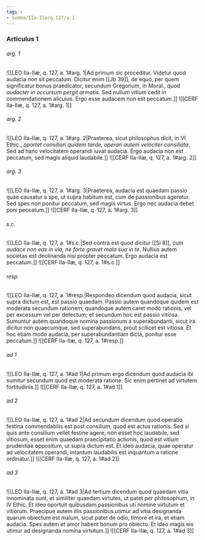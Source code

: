 ```yaml
---
tags : 
- Summa/IIa-IIæ/q.127/a.1
---
```


### Articulus 1

###### arg. 1
![[LEO IIa-IIæ, q. 127, a. 1#arg. 1|Ad primum sic proceditur. Videtur quod audacia non sit peccatum. Dicitur enim [[Jb 39]], de equo, per quem significatur bonus praedicator, secundum Gregorium, in Moral., quod *audacter in occursum pergit armatis*. Sed nullum vitium cedit in commendationem alicuius. Ergo esse audacem non est peccatum.]]
![[CERF IIa-IIæ, q. 127, a. 1#arg. 1]]

###### arg. 2
![[LEO IIa-IIæ, q. 127, a. 1#arg. 2|Praeterea, sicut philosophus dicit, in VI Ethic., *oportet consiliari quidem tarde, operari autem velociter consiliata*. Sed ad hanc velocitatem operandi iuvat audacia. Ergo audacia non est peccatum, sed magis aliquid laudabile.]]
![[CERF IIa-IIæ, q. 127, a. 1#arg. 2]]

###### arg. 3
![[LEO IIa-IIæ, q. 127, a. 1#arg. 3|Praeterea, audacia est quaedam passio quae causatur a spe, ut supra habitum est, cum de passionibus ageretur. Sed spes non ponitur peccatum, sed magis virtus. Ergo nec audacia debet poni peccatum.]]
![[CERF IIa-IIæ, q. 127, a. 1#arg. 3]]

###### s.c.
![[LEO IIa-IIæ, q. 127, a. 1#s.c.|Sed contra est quod dicitur [[Si 8]], *cum audace non eas in via, ne forte gravet mala sua in te*. Nullius autem societas est declinanda nisi propter peccatum. Ergo audacia est peccatum.]]
![[CERF IIa-IIæ, q. 127, a. 1#s.c.]]

###### resp.
![[LEO IIa-IIæ, q. 127, a. 1#resp.|Respondeo dicendum quod audacia, sicut supra dictum est, est passio quaedam. Passio autem quandoque quidem est moderata secundum rationem, quandoque autem caret modo rationis, vel per excessum vel per defectum; et secundum hoc est passio vitiosa. Sumuntur autem quandoque nomina passionum a superabundanti, sicut ira dicitur non quaecumque, sed superabundans, prout scilicet est vitiosa. Et hoc etiam modo audacia, per superabundantiam dicta, ponitur esse peccatum.]]
![[CERF IIa-IIæ, q. 127, a. 1#resp.]]

###### ad 1
![[LEO IIa-IIæ, q. 127, a. 1#ad 1|Ad primum ergo dicendum quod audacia ibi sumitur secundum quod est moderata ratione. Sic enim pertinet ad virtutem fortitudinis.]]
![[CERF IIa-IIæ, q. 127, a. 1#ad 1]]

###### ad 2
![[LEO IIa-IIæ, q. 127, a. 1#ad 2|Ad secundum dicendum quod operatio festina commendabilis est post consilium, quod est actus rationis. Sed si quis ante consilium vellet festine agere, non esset hoc laudabile, sed vitiosum, esset enim quaedam praecipitatio actionis, quod est vitium prudentiae oppositum, ut supra dictum est. Et ideo audacia, quae operatur ad velocitatem operandi, intantum laudabilis est inquantum a ratione ordinatur.]]
![[CERF IIa-IIæ, q. 127, a. 1#ad 2]]

###### ad 3
![[LEO IIa-IIæ, q. 127, a. 1#ad 3|Ad tertium dicendum quod quaedam vitia innominata sunt, et similiter quaedam virtutes, ut patet per philosophum, in IV Ethic. Et ideo oportuit quibusdam passionibus uti nomine virtutum et vitiorum. Praecipue autem illis passionibus utimur ad vitia designanda quarum obiectum est malum, sicut patet de odio, timore et ira, et etiam audacia. Spes autem et amor habent bonum pro obiecto. Et ideo magis eis utimur ad designanda nomina virtutum.]]
![[CERF IIa-IIæ, q. 127, a. 1#ad 3]]

